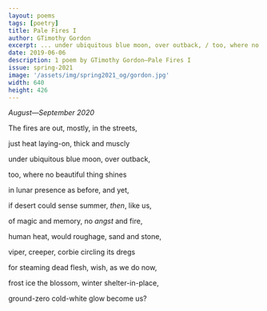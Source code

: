 ```yaml
---
layout: poems
tags: [poetry]
title: Pale Fires I
author: GTimothy Gordon
excerpt: ... under ubiquitous blue moon, over outback, / too, where no beautiful thing shines ...
date: 2019-06-06
description: 1 poem by GTimothy Gordon—Pale Fires I
issue: spring-2021
image: '/assets/img/spring2021_og/gordon.jpg'
width: 640
height: 426
---
```


<div class="stanza">
<p class="poemline"><em>August—September 2020</em></p>
</div>
<div class="stanza">
<p class="poemline">The fires are out, mostly, in the streets,</p>
<p class="poemline">just heat laying-on, thick and muscly</p>
<p class="poemline">under ubiquitous blue moon, over outback,</p>
<p class="poemline">too, where no beautiful thing shines</p>
<p class="poemline">in lunar presence as before, and yet,</p>
<p class="poemline">if desert could sense summer, <em>then</em>, like us,</p>
<p class="poemline">of magic and memory, no <em>angst</em> and fire,</p>
<p class="poemline">human heat, would roughage, sand and stone,</p>
<p class="poemline">viper, creeper, corbie circling its dregs</p>
<p class="poemline">for steaming dead flesh, wish, as we do now,</p>
<p class="poemline">frost ice the blossom, winter shelter-in-place,</p>
<p class="poemline">ground-zero cold-white glow become us?</p>
</div>
